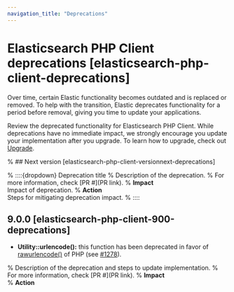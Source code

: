 ```yaml
---
navigation_title: "Deprecations"
---
```


# Elasticsearch PHP Client deprecations [elasticsearch-php-client-deprecations]
Over time, certain Elastic functionality becomes outdated and is replaced or removed. To help with the transition, Elastic deprecates functionality for a period before removal, giving you time to update your applications.

Review the deprecated functionality for Elasticsearch PHP Client. While deprecations have no immediate impact, we strongly encourage you update your implementation after you upgrade. To learn how to upgrade, check out [Upgrade](docs-content://deploy-manage/upgrade.md).

% ## Next version [elasticsearch-php-client-versionnext-deprecations]

% ::::{dropdown} Deprecation title
% Description of the deprecation.
% For more information, check [PR #](PR link).
% **Impact**<br> Impact of deprecation. 
% **Action**<br> Steps for mitigating deprecation impact.
% ::::

## 9.0.0 [elasticsearch-php-client-900-deprecations]

- **Utility::urlencode():** this function has been deprecated in favor of [rawurlencode()](https://www.php.net/manual/en/function.rawurlencode.php) of PHP (see [#1278](https://github.com/elastic/elasticsearch-php/issues/1278)).

% Description of the deprecation and steps to update implementation.
% For more information, check [PR #](PR link).
% **Impact**<br>
% **Action**<br>